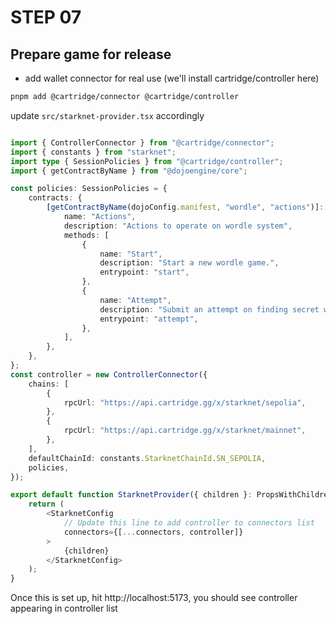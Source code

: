 # STEP 07

## Prepare game for release

- add wallet connector for real use (we'll install cartridge/controller here)

```bash
pnpm add @cartridge/connector @cartridge/controller
```

update `src/starknet-provider.tsx` accordingly
```ts

import { ControllerConnector } from "@cartridge/connector";
import { constants } from "starknet";
import type { SessionPolicies } from "@cartridge/controller";
import { getContractByName } from "@dojoengine/core";

const policies: SessionPolicies = {
	contracts: {
		[getContractByName(dojoConfig.manifest, "wordle", "actions")]: {
			name: "Actions",
			description: "Actions to operate on wordle system",
			methods: [
				{
					name: "Start",
					description: "Start a new wordle game.",
					entrypoint: "start",
				},
				{
					name: "Attempt",
					description: "Submit an attempt on finding secret word",
					entrypoint: "attempt",
				},
			],			
		},
	},
};
const controller = new ControllerConnector({
	chains: [
		{
			rpcUrl: "https://api.cartridge.gg/x/starknet/sepolia",
		},
		{
			rpcUrl: "https://api.cartridge.gg/x/starknet/mainnet",
		},
	],
	defaultChainId: constants.StarknetChainId.SN_SEPOLIA,
	policies,
});

export default function StarknetProvider({ children }: PropsWithChildren) {
	return (
		<StarknetConfig
            // Update this line to add controller to connectors list
			connectors={[...connectors, controller]}
		>
			{children}
		</StarknetConfig>
	);
}
```

Once this is set up, hit http://localhost:5173, you should see controller appearing in controller list